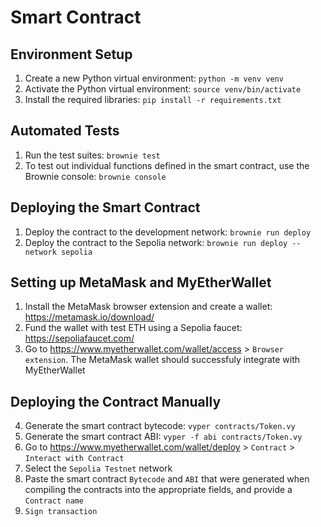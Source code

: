 # Smart Contract

## Environment Setup

1. Create a new Python virtual environment: `python -m venv venv`
2. Activate the Python virtual environment: `source venv/bin/activate`
3. Install the required libraries: `pip install -r requirements.txt`

## Automated Tests

1. Run the test suites: `brownie test`
2. To test out individual functions defined in the smart contract, use the Brownie console: `brownie console`

## Deploying the Smart Contract

1. Deploy the contract to the development network: `brownie run deploy`
2. Deploy the contract to the Sepolia network: `brownie run deploy --network sepolia`

## Setting up MetaMask and MyEtherWallet

1. Install the MetaMask browser extension and create a wallet: https://metamask.io/download/
2. Fund the wallet with test ETH using a Sepolia faucet: https://sepoliafaucet.com/
3. Go to https://www.myetherwallet.com/wallet/access > `Browser extension`. The MetaMask wallet should successfuly integrate with MyEtherWallet

## Deploying the Contract Manually

4. Generate the smart contract bytecode: `vyper contracts/Token.vy`
5. Generate the smart contract ABI: `vyper -f abi contracts/Token.vy`
6. Go to https://www.myetherwallet.com/wallet/deploy > `Contract` > `Interact with Contract`
7. Select the `Sepolia Testnet` network
8. Paste the smart contract `Bytecode` and `ABI` that were generated when compiling the contracts into the appropriate fields, and provide a `Contract name`
9. `Sign transaction`
